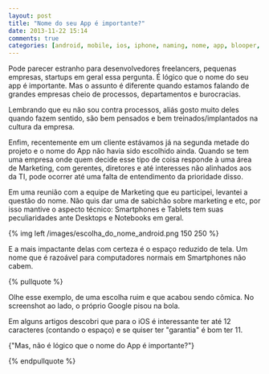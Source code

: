 ```yaml
---
layout: post
title: "Nome do seu App é importante?"
date: 2013-11-22 15:14
comments: true
categories: [android, mobile, ios, iphone, naming, nome, app, blooper, bloopers, fail]
---
```


Pode parecer estranho para desenvolvedores freelancers, pequenas empresas, startups em geral essa pergunta. É lógico que o nome do seu app é importante. Mas o assunto é diferente quando estamos falando de grandes empresas cheio de processos, departamentos e burocracias. 

Lembrando que eu não sou contra processos, aliás gosto muito deles quando fazem sentido, são bem pensados e bem treinados/implantados na cultura da empresa.

Enfim, recentemente em um cliente estávamos já na segunda metade do projeto e o nome do App não havia sido escolhido ainda. Quando se tem uma empresa onde quem decide esse tipo de coisa responde à uma área de Marketing, com gerentes, diretores e até interesses não alinhados aos da TI, pode ocorrer até uma falta de entendimento da prioridade disso. 

Em uma reunião com a equipe de Marketing que eu participei, levantei a questão do nome. Não quis dar uma de sabichão sobre marketing e etc, por isso mantive o aspecto técnico: Smartphones e Tablets tem suas peculiaridades ante Desktops e Notebooks em geral.

{% img left /images/escolha_do_nome_android.png 150 250 %}

E a mais impactante delas com certeza é o espaço reduzido de tela. 
Um nome que é razoável para computadores normais em Smartphones não cabem.

{% pullquote %}

Olhe esse exemplo, de uma escolha ruim e que acabou sendo cômica. No screenshot ao lado, o próprio Google pisou na bola. 

Em alguns artigos descobri que para o iOS é interessante ter até 12 caracteres (contando o espaço) e se quiser ter "garantia" é bom ter 11. 

{"Mas, não é lógico que o nome do App é importante?"}

{% endpullquote %}
